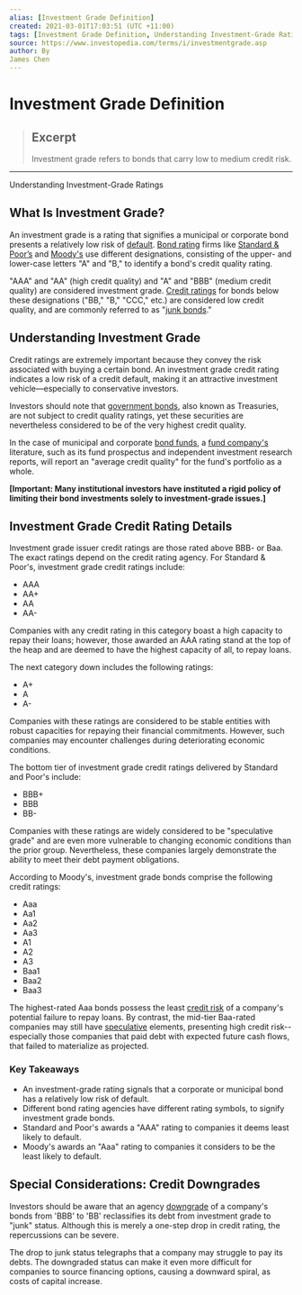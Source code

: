 ```yaml
---
alias: [Investment Grade Definition]
created: 2021-03-01T17:03:51 (UTC +11:00)
tags: [Investment Grade Definition, Understanding Investment-Grade Ratings]
source: https://www.investopedia.com/terms/i/investmentgrade.asp
author: By
James Chen
---
```


# Investment Grade Definition

> ## Excerpt
> Investment grade refers to bonds that carry low to medium credit risk.

---

Understanding Investment-Grade Ratings
## What Is Investment Grade?

An investment grade is a rating that signifies a municipal or corporate bond presents a relatively low risk of [default](https://www.investopedia.com/terms/d/default2.asp). [Bond rating](https://www.investopedia.com/ask/answers/09/bond-rating.asp) firms like [Standard & Poor’s](https://www.investopedia.com/terms/s/sp.asp) and [Moody's](https://www.investopedia.com/terms/m/moodys.asp) use different designations, consisting of the upper- and lower-case letters "A" and "B," to identify a bond's credit quality rating.

"AAA" and "AA" (high credit quality) and "A" and "BBB" (medium credit quality) are considered investment grade. [Credit ratings](https://www.investopedia.com/terms/c/creditrating.asp) for bonds below these designations ("BB," "B," "CCC," etc.) are considered low credit quality, and are commonly referred to as "[junk bonds](https://www.investopedia.com/video/play/junk-bonds/)."

## Understanding Investment Grade

Credit ratings are extremely important because they convey the risk associated with buying a certain bond. An investment grade credit rating indicates a low risk of a credit default, making it an attractive investment vehicle—especially to conservative investors.

Investors should note that [government bonds](https://www.investopedia.com/terms/g/government-bond.asp), also known as Treasuries, are not subject to credit quality ratings, yet these securities are nevertheless considered to be of the very highest credit quality.

In the case of municipal and corporate [bond funds](https://www.investopedia.com/terms/b/bondfund.asp), a [fund company's](https://www.investopedia.com/terms/f/fund_company.asp) literature, such as its fund prospectus and independent investment research reports, will report an "average credit quality" for the fund's portfolio as a whole.

**\[Important: Many institutional investors have instituted a rigid policy of limiting their bond investments solely to investment-grade issues.\]**

## Investment Grade Credit Rating Details

Investment grade issuer credit ratings are those rated above BBB- or Baa. The exact ratings depend on the credit rating agency. For Standard & Poor's, investment grade credit ratings include:

-   AAA
-   AA+
-   AA
-   AA-

Companies with any credit rating in this category boast a high capacity to repay their loans; however, those awarded an AAA rating stand at the top of the heap and are deemed to have the highest capacity of all, to repay loans.

The next category down includes the following ratings:

-   A+
-   A
-   A-

Companies with these ratings are considered to be stable entities with robust capacities for repaying their financial commitments. However, such companies may encounter challenges during deteriorating economic conditions.

The bottom tier of investment grade credit ratings delivered by Standard and Poor's include:

-   BBB+
-   BBB
-   BB-

Companies with these ratings are widely considered to be "speculative grade" and are even more vulnerable to changing economic conditions than the prior group. Nevertheless, these companies largely demonstrate the ability to meet their debt payment obligations.

According to Moody's, investment grade bonds comprise the following credit ratings:

-   Aaa
-   Aa1
-   Aa2
-   Aa3
-   A1
-   A2
-   A3
-   Baa1
-   Baa2
-   Baa3

The highest-rated Aaa bonds possess the least [credit risk](https://www.investopedia.com/terms/c/creditrisk.asp) of a company's potential failure to repay loans. By contrast, the mid-tier Baa-rated companies may still have [speculative](https://www.investopedia.com/terms/s/speculation.asp) elements, presenting high credit risk--especially those companies that paid debt with expected future cash flows, that failed to materialize as projected. 

### Key Takeaways

-   An investment-grade rating signals that a corporate or municipal bond has a relatively low risk of default.
-   Different bond rating agencies have different rating symbols, to signify investment grade bonds.
-   Standard and Poor's awards a "AAA" rating to companies it deems least likely to default.
-   Moody's awards an "Aaa" rating to companies it considers to be the least likely to default.

## Special Considerations: Credit Downgrades

Investors should be aware that an agency [downgrade](https://www.investopedia.com/terms/d/downgrade.asp) of a company's bonds from 'BBB' to 'BB' reclassifies its debt from investment grade to "junk" status. Although this is merely a one-step drop in credit rating, the repercussions can be severe.

The drop to junk status telegraphs that a company may struggle to pay its debts. The downgraded status can make it even more difficult for companies to source financing options, causing a downward spiral, as costs of capital increase.
